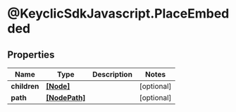 # @KeyclicSdkJavascript.PlaceEmbedded

## Properties
Name | Type | Description | Notes
------------ | ------------- | ------------- | -------------
**children** | [**[Node]**](Node.md) |  | [optional] 
**path** | [**[NodePath]**](NodePath.md) |  | [optional] 


